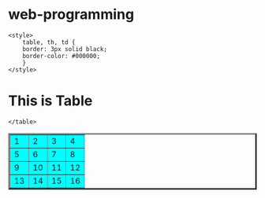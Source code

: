 # web-programming
<!DOCTYPE html>
<html lang="en">
<head>
    <meta charset="UTF-8">
    <meta name="viewport" content="width=device-width, initial-scale=1.0">
    <title>Document</title>
    
    <style>
        table, th, td {
        border: 3px solid black;
        border-color: #000000; 
        }
    </style>
</head>
<body>
    <h1>This is Table</h1>
    <table border="3">
        <tr bgcolor= "cyan">
            <td>1</td>
            <td>2</td>
            <td>3</td>
            <td>4</td>
        </tr>
        <tr bgcolor= "cyan">
            <td>5</td>
            <td>6</td>
            <td>7</td>
            <td>8</td>
        </tr>
        <tr bgcolor= "cyan">
            <td>9</td>
            <td>10</td>
            <td>11</td>
            <td>12</td>
        </tr>
        <tr bgcolor= "cyan">
            <td>13</td>
            <td>14</td>
            <td>15</td>
            <td>16</td>
        </tr>

    </table>
</body>
